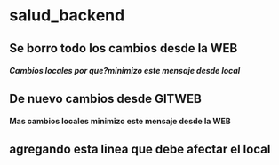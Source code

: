 # salud_backend
## Se borro todo los cambios desde la WEB

##### Cambios locales por que?minimizo este mensaje desde local

## De nuevo cambios desde GITWEB
#### Mas cambios locales minimizo este mensaje desde la WEB

## agregando esta linea que debe afectar el local

